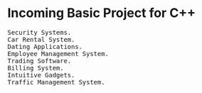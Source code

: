# Incoming Basic Project for C++
<pre>
Security Systems.
Car Rental System.
Dating Applications.
Employee Management System.
Trading Software.
Billing System.
Intuitive Gadgets.
Traffic Management System.
</pre>
